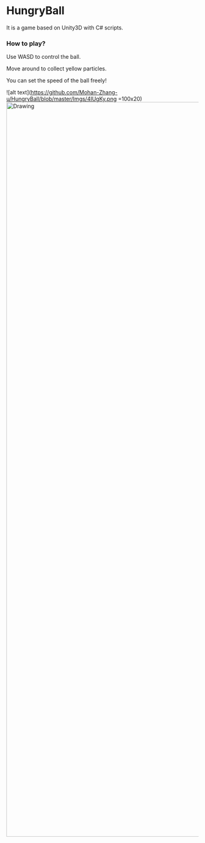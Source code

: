 # HungryBall

It is a game based on Unity3D with C# scripts.

### How to play?

Use WASD to control the ball.

Move around to collect yellow particles.

You can set the speed of the ball freely!

![alt text](https://github.com/Mohan-Zhang-u/HungryBall/blob/master/Imgs/4IUgKy.png =100x20)
<img src="https://github.com/Mohan-Zhang-u/HungryBall/blob/master/Imgs/4IUgKy.png" alt="Drawing" style="width: 1920px;"/>
